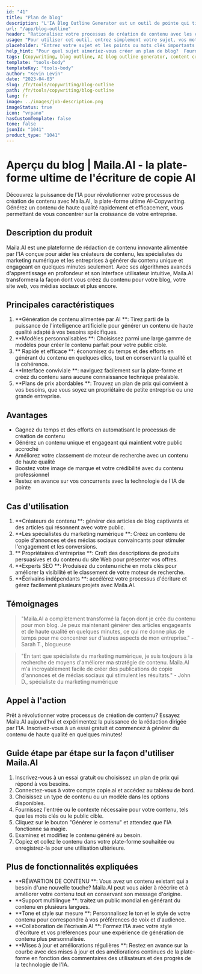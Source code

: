 ```yaml
---
id: "41"
title: "Plan de blog"
description: "L'IA Blog Outline Generator est un outil de pointe qui tire parti de l'intelligence artificielle pour créer des contours de blog bien structurés et organisés.  Cet outil puissant vous aide à économiser du temps et des efforts en générant des contours clairs en fonction de votre sujet ou des mots clés choisis, ce qui facilite la planification et le développement de contenu de blog attrayant."
url: "/app/blog-outline"
header: "Rationalisez votre processus de création de contenu avec les contours de blog générés par l'IA."
usage: "Pour utiliser cet outil, entrez simplement votre sujet, vos mots clés ou vos points clés souhaités.  Ce générateur alimenté par AI créera ensuite un plan de blog complet et bien structuré en fonction de votre contribution."
placeholder: "Entrez votre sujet et les points ou mots clés importants que vous souhaitez inclure dans le plan, par exemple: \ n \ n Sujet: Les avantages des points clés de yoga \ n \ n: \ n \ n1.  Améliore la flexibilité \ n2.  Améliore la concentration mentale \ n3.  Réduit les mots clés du stress \ n \ n: yoga, flexibilité, focus mental, réduction du stress"
help_hint: "Pour quel sujet aimeriez-vous créer un plan de blog?  Fournissez des mots clés ou des points clés liés au sujet et notre IA générera un plan de blog bien structuré en fonction de votre contribution.  Il est recommandé d'énumérer les points clés que vous souhaitez couvrir dans le billet de blog."
tags: [Copywriting, blog outline, AI blog outline generator, content creation]
template: "tools-body"
templateKey: "tools-body"
author: "Kevin Levin"
date: "2023-04-03"
slug: /fr/tools/copywriting/blog-outline
path: /fr/tools/copywriting/blog-outline
lang: fr
image: ../images/job-description.png
imageStatus: true
icon: "vrpano"
hasCustomTemplate: false
tone: false
jsonId: "1041"
product_type: "1041"
---
```


# Aperçu du blog | Maila.AI - la plate-forme ultime de l'écriture de copie AI

Découvrez la puissance de l'IA pour révolutionner votre processus de création de contenu avec Maila.AI, la plate-forme ultime AI-Copywriting. Générez un contenu de haute qualité rapidement et efficacement, vous permettant de vous concentrer sur la croissance de votre entreprise.

## Description du produit

Maila.AI est une plateforme de rédaction de contenu innovante alimentée par l'IA conçue pour aider les créateurs de contenu, les spécialistes du marketing numérique et les entreprises à générer du contenu unique et engageant en quelques minutes seulement. Avec ses algorithmes avancés d'apprentissage en profondeur et son interface utilisateur intuitive, Maila.AI transformera la façon dont vous créez du contenu pour votre blog, votre site web, vos médias sociaux et plus encore.

## Principales caractéristiques

1. **Génération de contenu alimentée par AI **: Tirez parti de la puissance de l'intelligence artificielle pour générer un contenu de haute qualité adapté à vos besoins spécifiques.
2. **Modèles personnalisables **: Choisissez parmi une large gamme de modèles pour créer le contenu parfait pour votre public cible.
3. ** Rapide et efficace **: économisez du temps et des efforts en générant du contenu en quelques clics, tout en conservant la qualité et la cohérence.
4. **Interface conviviale **: naviguez facilement sur la plate-forme et créez du contenu sans aucune connaissance technique préalable.
5. **Plans de prix abordables **: Trouvez un plan de prix qui convient à vos besoins, que vous soyez un propriétaire de petite entreprise ou une grande entreprise.

## Avantages

- Gagnez du temps et des efforts en automatisant le processus de création de contenu
- Générez un contenu unique et engageant qui maintient votre public accroché
- Améliorez votre classement de moteur de recherche avec un contenu de haute qualité
- Boostez votre image de marque et votre crédibilité avec du contenu professionnel
- Restez en avance sur vos concurrents avec la technologie de l'IA de pointe

## Cas d'utilisation

1. **Créateurs de contenu **: générer des articles de blog captivants et des articles qui résonnent avec votre public.
2. **Les spécialistes du marketing numérique **: Créez un contenu de copie d'annonces et des médias sociaux convaincants pour stimuler l'engagement et les conversions.
3. ** Propriétaires d'entreprise **: Craft des descriptions de produits persuasives et du contenu du site Web pour présenter vos offres.
4. **Experts SEO **: Produisez du contenu riche en mots clés pour améliorer la visibilité et le classement de votre moteur de recherche.
5. **Écrivains indépendants **: accélérez votre processus d'écriture et gérez facilement plusieurs projets avec Maila.AI.

## Témoignages

> "Maila.AI a complètement transformé la façon dont je crée du contenu pour mon blog. Je peux maintenant générer des articles engageants et de haute qualité en quelques minutes, ce qui me donne plus de temps pour me concentrer sur d'autres aspects de mon entreprise." - Sarah T., blogueuse

> "En tant que spécialiste du marketing numérique, je suis toujours à la recherche de moyens d'améliorer ma stratégie de contenu. Maila.AI m'a incroyablement facile de créer des publications de copie d'annonces et de médias sociaux qui stimulent les résultats." - John D., spécialiste du marketing numérique

## Appel à l'action

Prêt à révolutionner votre processus de création de contenu? Essayez Maila.AI aujourd'hui et expérimentez la puissance de la rédaction dirigée par l'IA. Inscrivez-vous à un essai gratuit et commencez à générer du contenu de haute qualité en quelques minutes!

## Guide étape par étape sur la façon d'utiliser Maila.AI

1. Inscrivez-vous à un essai gratuit ou choisissez un plan de prix qui répond à vos besoins.
2. Connectez-vous à votre compte copie.ai et accédez au tableau de bord.
3. Choisissez un type de contenu ou un modèle dans les options disponibles.
4. Fournissez l'entrée ou le contexte nécessaire pour votre contenu, tels que les mots clés ou le public cible.
5. Cliquez sur le bouton "Générer le contenu" et attendez que l'IA fonctionne sa magie.
6. Examinez et modifiez le contenu généré au besoin.
7. Copiez et collez le contenu dans votre plate-forme souhaitée ou enregistrez-la pour une utilisation ultérieure.

## Plus de fonctionnalités expliquées

- **RÉWARTION DE CONTENU **: Vous avez un contenu existant qui a besoin d'une nouvelle touche? Maila.AI peut vous aider à réécrire et à améliorer votre contenu tout en conservant son message d'origine.
- **Support multilingue **: traitez un public mondial en générant du contenu en plusieurs langues.
- **Tone et style sur mesure **: Personnalisez le ton et le style de votre contenu pour correspondre à vos préférences de voix et d'audience.
- **Collaboration de l'écrivain AI **: Formez l'IA avec votre style d'écriture et vos préférences pour une expérience de génération de contenu plus personnalisée.
- **Mises à jour et améliorations régulières **: Restez en avance sur la courbe avec des mises à jour et des améliorations continues de la plate-forme en fonction des commentaires des utilisateurs et des progrès de la technologie de l'IA.
